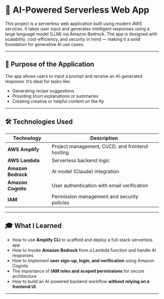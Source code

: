 # 🧠 AI-Powered Serverless Web App

This project is a serverless web application built using modern AWS services. It takes user input and generates intelligent responses using a large language model (LLM) via Amazon Bedrock. The app is designed with scalability, cost-efficiency, and security in mind — making it a solid foundation for generative AI use cases.

---

## 🚀 Purpose of the Application

The app allows users to input a prompt and receive an AI-generated response. It’s ideal for tasks like:

- Generating recipe suggestions
- Providing short explanations or summaries
- Creating creative or helpful content on the fly

---

## 🛠️ Technologies Used

| Technology         | Description                                      |
|--------------------|--------------------------------------------------|
| **AWS Amplify**    | Project management, CI/CD, and frontend hosting  |
| **AWS Lambda**     | Serverless backend logic                         |
| **Amazon Bedrock** | AI model (Claude) integration                    |
| **Amazon Cognito** | User authentication with email verification      |
| **IAM**            | Permission management and security policies      |

---

## 🎓 What I Learned

- How to use **Amplify CLI** to scaffold and deploy a full-stack serverless app
- How to invoke **Amazon Bedrock** from a Lambda function and handle AI responses
- How to implement **user sign-up, login, and verification** using Amazon Cognito
- The importance of **IAM roles and scoped permissions** for secure architecture
- How to build an AI-powered backend workflow **without relying on a frontend UI**

---